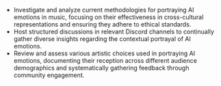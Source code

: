 - Investigate and analyze current methodologies for portraying AI emotions in music, focusing on their effectiveness in cross-cultural representations and ensuring they adhere to ethical standards.
- Host structured discussions in relevant Discord channels to continually gather diverse insights regarding the contextual portrayal of AI emotions.
- Review and assess various artistic choices used in portraying AI emotions, documenting their reception across different audience demographics and systematically gathering feedback through community engagement.